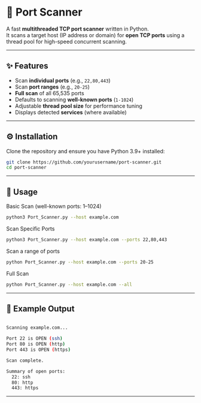 # 🔎 Port Scanner

A fast **multithreaded TCP port scanner** written in Python.  
It scans a target host (IP address or domain) for **open TCP ports** using a thread pool for high-speed concurrent scanning.

---

## ✨ Features
- Scan **individual ports** (e.g., `22,80,443`)
- Scan **port ranges** (e.g., `20-25`)
- **Full scan** of all 65,535 ports
- Defaults to scanning **well-known ports** (`1-1024`)
- Adjustable **thread pool size** for performance tuning
- Displays detected **services** (where available)

---

## ⚙️ Installation
Clone the repository and ensure you have Python 3.9+ installed:

```bash
git clone https://github.com/yourusername/port-scanner.git
cd port-scanner

```
---

## 🚀 Usage

Basic Scan (well-known ports: 1–1024)
```bash
python3 Port_Scanner.py --host example.com
```
Scan Specific Ports
```bash
python3 Port_Scanner.py --host example.com --ports 22,80,443
```
Scan a range of ports
```bash
python Port_Scanner.py --host example.com --ports 20-25
```
Full Scan
```bash
python Port_Scanner.py --host example.com --all
```
---

## 📖 Example Output 

```bash

Scanning example.com...

Port 22 is OPEN (ssh)
Port 80 is OPEN (http)
Port 443 is OPEN (https)

Scan complete.

Summary of open ports:
  22: ssh
  80: http
  443: https

```
---
